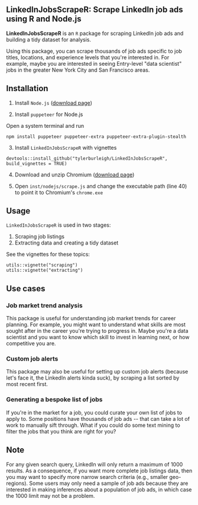 ## LinkedInJobsScrapeR: Scrape LinkedIn job ads using R and Node.js

**LinkedInJobsScrapeR** is an `R` package for scraping LinkedIn job ads and building a tidy dataset for analysis.

Using this package, you can scrape thousands of job ads specific to job titles, locations, and experience levels that you're interested in. For example, maybe you are interested in seeing Entry-level "data scientist" jobs in the greater New York City and San Francisco areas.

## Installation

1. Install `Node.js` ([download page](https://nodejs.org/en/download))

2. Install `puppeteer` for Node.js

Open a system terminal and run

```
npm install puppeteer puppeteer-extra puppeteer-extra-plugin-stealth
```

3. Install `LinkedInJobsScrapeR` with vignettes

```
devtools::install_github("tylerburleigh/LinkedInJobsScrapeR", build_vignettes = TRUE)
```

4. Download and unzip Chromium ([download page](https://download-chromium.appspot.com/))

5. Open `inst/nodejs/scrape.js` and change the executable path (line 40) to point it to Chromium's `chrome.exe`

## Usage

`LinkedInJobsScrapeR` is used in two stages: 

1. Scraping job listings
2. Extracting data and creating a tidy dataset

See the vignettes for these topics:

```
utils::vignette("scraping")
utils::vignette("extracting")
```

## Use cases

### Job market trend analysis

This package is useful for understanding job market trends for career planning. For example, you might want to understand what skills are most sought after in the career you're trying to progress in. Maybe you're a data scientist and you want to know which skill to invest in learning next, or how competitive you are.

### Custom job alerts

This package may also be useful for setting up custom job alerts (because let's face it, the LinkedIn alerts kinda suck), by scraping a list sorted by most recent first.

### Generating a bespoke list of jobs

If you're in the market for a job, you could curate your own list of jobs to apply to. Some positions have thousands of job ads -- that can take a lot of work to manually sift through. What if you could do some text mining to filter the jobs that you think are right for you?


## Note

For any given search query, LinkedIn will only return a maximum of 1000 results. As a consequence, if you want more complete job listings data, then you may want to specify more narrow search criteria (e.g., smaller geo-regions). Some users may only need a sample of job ads because they are interested in making inferences about a population of job ads, in which case the 1000 limit may not be a problem.

